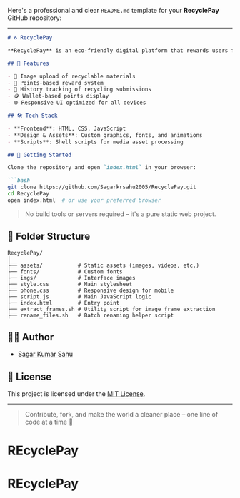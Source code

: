 Here's a professional and clear `README.md` template for your **RecyclePay** GitHub repository:

---

````markdown
# ♻️ RecyclePay

**RecyclePay** is an eco-friendly digital platform that rewards users for recycling efforts. It bridges sustainability and technology by allowing users to track, verify, and earn points for responsible waste management.

## 🌟 Features

- 📸 Image upload of recyclable materials
- 🎯 Points-based reward system
- 🧾 History tracking of recycling submissions
- 🪙 Wallet-based points display
- 🌐 Responsive UI optimized for all devices

## 🛠️ Tech Stack

- **Frontend**: HTML, CSS, JavaScript
- **Design & Assets**: Custom graphics, fonts, and animations
- **Scripts**: Shell scripts for media asset processing

## 🚀 Getting Started

Clone the repository and open `index.html` in your browser:

```bash
git clone https://github.com/Sagarkrsahu2005/RecyclePay.git
cd RecyclePay
open index.html  # or use your preferred browser
````

> No build tools or servers required – it's a pure static web project.

## 📁 Folder Structure

```
RecyclePay/
│
├── assets/           # Static assets (images, videos, etc.)
├── fonts/            # Custom fonts
├── imgs/             # Interface images
├── style.css         # Main stylesheet
├── phone.css         # Responsive design for mobile
├── script.js         # Main JavaScript logic
├── index.html        # Entry point
├── extract_frames.sh # Utility script for image frame extraction
├── rename_files.sh   # Batch renaming helper script
```


## 🧑‍💻 Author

* [Sagar Kumar Sahu](https://github.com/Sagarkrsahu2005)

## 📄 License

This project is licensed under the [MIT License](LICENSE).

---

> Contribute, fork, and make the world a cleaner place – one line of code at a time 🌱
# REcyclePay
# REcyclePay
